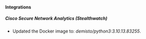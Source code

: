 #### Integrations
##### Cisco Secure Network Analytics (Stealthwatch)
- Updated the Docker image to: *demisto/python3:3.10.13.83255*.
